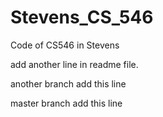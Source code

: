 # Stevens_CS_546
Code of CS546 in Stevens

add another line in readme file.


another branch add this line

master branch add this line
